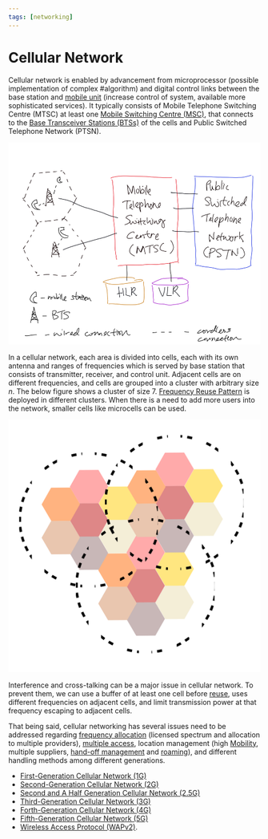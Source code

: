 ```yaml
---
tags: [networking]
---
```


# Cellular Network

Cellular network is enabled by advancement from microprocessor (possible
implementation of complex #algorithm) and digital control links between the base
station and [mobile unit](202303292141.md) (increase control of system,
available more sophisticated services). It typically consists of Mobile
Telephone Switching Centre (MTSC) at least one [Mobile Switching Centre (MSC)](202305081828.md),
that connects to the [Base Transceiver Stations (BTSs)](202305162145.md) of the
cells and Public Switched Telephone Network (PTSN).

![Cellular network typical infrastructure](pic/cell-network-general-infrastructure-view.png)

In a cellular network, each area is divided into cells, each with its own
antenna and ranges of frequencies which is served by base station that consists
of transmitter, receiver, and control unit. Adjacent cells are on different
frequencies, and cells are grouped into a cluster with arbitrary size $n$. The
below figure shows a cluster of size 7. [Frequency Reuse Pattern](202305081328.md)
is deployed in different clusters. When there is a need to add more users into
the network, smaller cells like microcells can be used.

![Cell architecture](pic/cell-architecure.svg)

Interference and cross-talking can be a major issue in cellular network. To
prevent them, we can use a buffer of at least one cell before
[reuse](202305081328.md), uses different frequencies on adjacent cells, and
limit transmission power at that frequency escaping to adjacent cells.

That being said, cellular networking has several issues need to be addressed
regarding [frequency allocation](202302161842.md) (licensed spectrum and
allocation to multiple providers), [multiple access](202304262143.md), location
management (high [Mobility](202303292141.md), multiple suppliers, [hand-off management](202305111947.md)
and [roaming](202303021542.md)), and different handling methods among different
generations.

- [First-Generation Cellular Network (1G)](202303311218.md)
- [Second-Generation Cellular Network (2G)](202303311222.md)
- [Second and A Half Generation Cellular Network (2.5G)](202303311226.md)
- [Third-Generation Cellular Network (3G)](202303311227.md)
- [Forth-Generation Cellular Network (4G)](202303312039.md)
- [Fifth-Generation Cellular Network (5G)](202305112009.md)
- [Wireless Access Protocol (WAPv2)](202302161711.md).
